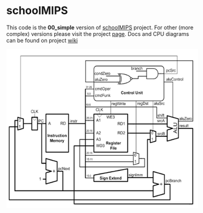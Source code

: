 
# schoolMIPS

This code is the **00_simple** version of [schoolMIPS](https://github.com/MIPSfpga/schoolMIPS) project.
For other (more complex) versions please visit the project [page](https://github.com/MIPSfpga/schoolMIPS).
Docs and CPU diagrams can be found on project [wiki](https://github.com/MIPSfpga/schoolMIPS/wiki)

![CPU diagram](doc/cpu_diagram.png) 
